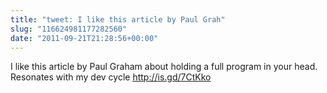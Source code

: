 ```yaml
---
title: "tweet: I like this article by Paul Grah"
slug: "116624981177282560"
date: "2011-09-21T21:28:56+00:00"
---
```

I like this article by Paul Graham about holding a full program in your head. Resonates with my dev cycle http://is.gd/7CtKko